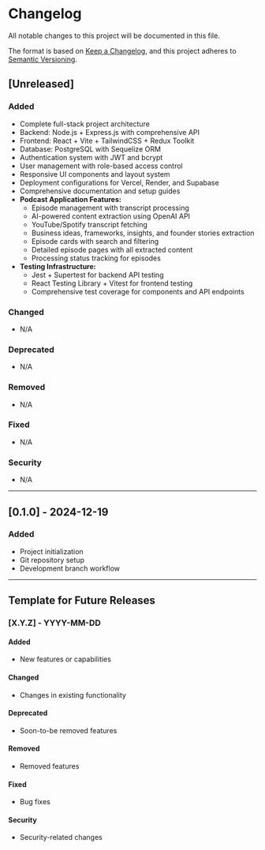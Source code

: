 # Changelog

All notable changes to this project will be documented in this file.

The format is based on [Keep a Changelog](https://keepachangelog.com/en/1.0.0/),
and this project adheres to [Semantic Versioning](https://semver.org/spec/v2.0.0.html).

## [Unreleased]

### Added
- Complete full-stack project architecture
- Backend: Node.js + Express.js with comprehensive API
- Frontend: React + Vite + TailwindCSS + Redux Toolkit
- Database: PostgreSQL with Sequelize ORM
- Authentication system with JWT and bcrypt
- User management with role-based access control
- Responsive UI components and layout system
- Deployment configurations for Vercel, Render, and Supabase
- Comprehensive documentation and setup guides
- **Podcast Application Features:**
  - Episode management with transcript processing
  - AI-powered content extraction using OpenAI API
  - YouTube/Spotify transcript fetching
  - Business ideas, frameworks, insights, and founder stories extraction
  - Episode cards with search and filtering
  - Detailed episode pages with all extracted content
  - Processing status tracking for episodes
- **Testing Infrastructure:**
  - Jest + Supertest for backend API testing
  - React Testing Library + Vitest for frontend testing
  - Comprehensive test coverage for components and API endpoints

### Changed
- N/A

### Deprecated
- N/A

### Removed
- N/A

### Fixed
- N/A

### Security
- N/A

---

## [0.1.0] - 2024-12-19

### Added
- Project initialization
- Git repository setup
- Development branch workflow

---

## Template for Future Releases

### [X.Y.Z] - YYYY-MM-DD

#### Added
- New features or capabilities

#### Changed
- Changes in existing functionality

#### Deprecated
- Soon-to-be removed features

#### Removed
- Removed features

#### Fixed
- Bug fixes

#### Security
- Security-related changes
